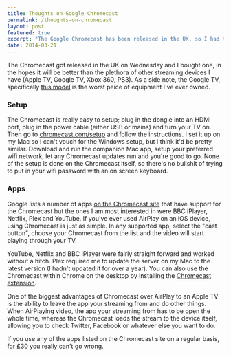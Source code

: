 ```yaml
---
title: Thoughts on Google Chromecast
permalink: /thoughts-on-chromecast
layout: post
featured: true
excerpt: "The Google Chromecast has been released in the UK, so I had to buy one and try it out."
date: 2014-03-21
---
```


The Chromecast got released in the UK on Wednesday and I bought one, in the hopes it will be better than the plethora of other streaming devices I have (Apple TV, Google TV, Xbox 360, PS3). As a side note, the Google TV, specifically [this model](https://www.sony.co.uk/support/en/product/NSZ-GS7) is the worst peice of equipment I've ever owned.

### Setup

The Chromecast is really easy to setup; plug in the dongle into an HDMI port, plug in the power cable (either USB or mains) and turn your TV on. Then go to [chromecast.com/setup](http://chromecast.com/setup) and follow the instructions. I set it up on my Mac so I can't vouch for the Windows setup, but I think it'd be pretty similar. Download and run the companion Mac app, setup your preferred wifi network, let any Chromecast updates run and you're good to go. None of the setup is done on the Chromecast itself, so there's no bullshit of trying to put in your wifi password with an on screen keyboard.

### Apps

Google lists a number of apps [on the Chromecast site](http://chromecast.com/apps) that have support for the Chromecast but the ones I am most interested in were BBC iPlayer, Netflix, Plex and YouTube.
If you've ever used AirPlay on an iOS device, using Chromecast is just as simple. In any supported app, select the "cast button", choose your Chromecast from the list and the video will start playing through your TV.

YouTube, Netflix and BBC iPlayer were fairly straight forward and worked without a hitch. Plex required me to update the server on my Mac to the latest version (I hadn't updated it for over a year). You can also use the Chromecast within Chrome on the desktop by installing the [Chromecast extension](https://chrome.google.com/webstore/detail/google-cast/boadgeojelhgndaghljhdicfkmllpafd).

One of the biggest advantages of Chromecast over AirPlay to an Apple TV is the ability to leave the app your streaming from and do other things. When AirPlaying video, the app your streaming from has to be open the whole time, whereas the Chromecast loads the stream to the device itself, allowing you to check Twitter, Facebook or whatever else you want to do. 

If you use any of the apps listed on the Chromecast site on a regular basis, for £30 you really can't go wrong.



